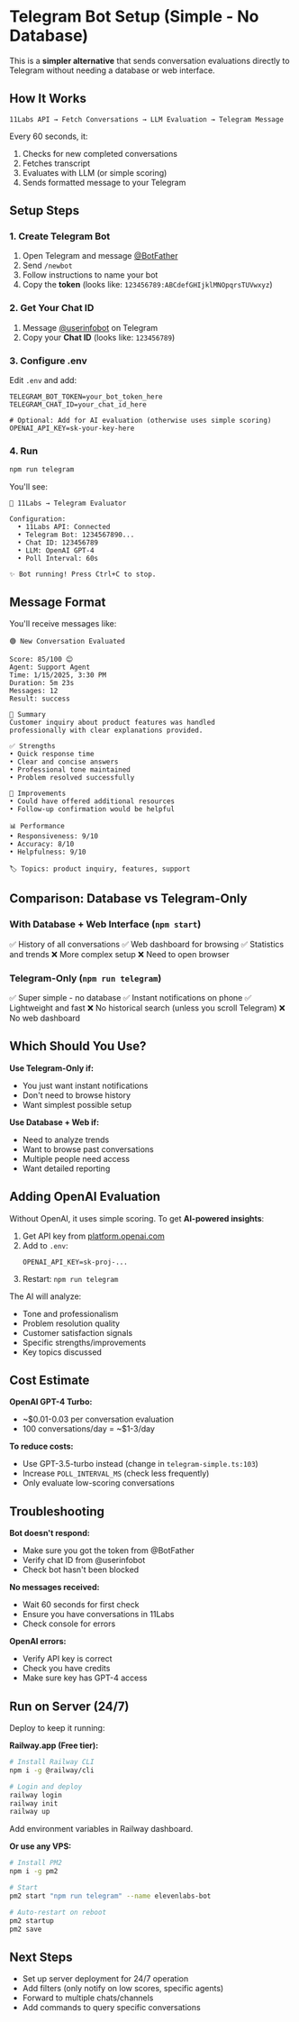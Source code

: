 # Telegram Bot Setup (Simple - No Database)

This is a **simpler alternative** that sends conversation evaluations directly to Telegram without needing a database or web interface.

## How It Works

```
11Labs API → Fetch Conversations → LLM Evaluation → Telegram Message
```

Every 60 seconds, it:
1. Checks for new completed conversations
2. Fetches transcript
3. Evaluates with LLM (or simple scoring) 
4. Sends formatted message to your Telegram

## Setup Steps

### 1. Create Telegram Bot

1. Open Telegram and message [@BotFather](https://t.me/BotFather)
2. Send `/newbot`
3. Follow instructions to name your bot
4. Copy the **token** (looks like: `123456789:ABCdefGHIjklMNOpqrsTUVwxyz`)

### 2. Get Your Chat ID

1. Message [@userinfobot](https://t.me/userinfobot) on Telegram
2. Copy your **Chat ID** (looks like: `123456789`)

### 3. Configure .env

Edit `.env` and add:

```env
TELEGRAM_BOT_TOKEN=your_bot_token_here
TELEGRAM_CHAT_ID=your_chat_id_here

# Optional: Add for AI evaluation (otherwise uses simple scoring)
OPENAI_API_KEY=sk-your-key-here
```

### 4. Run

```bash
npm run telegram
```

You'll see:
```
🤖 11Labs → Telegram Evaluator

Configuration:
  • 11Labs API: Connected
  • Telegram Bot: 1234567890...
  • Chat ID: 123456789
  • LLM: OpenAI GPT-4
  • Poll Interval: 60s

✨ Bot running! Press Ctrl+C to stop.
```

## Message Format

You'll receive messages like:

```
🟢 New Conversation Evaluated

Score: 85/100 😊
Agent: Support Agent
Time: 1/15/2025, 3:30 PM
Duration: 5m 23s
Messages: 12
Result: success

📝 Summary
Customer inquiry about product features was handled
professionally with clear explanations provided.

✅ Strengths
• Quick response time
• Clear and concise answers
• Professional tone maintained
• Problem resolved successfully

🔧 Improvements
• Could have offered additional resources
• Follow-up confirmation would be helpful

📊 Performance
• Responsiveness: 9/10
• Accuracy: 8/10
• Helpfulness: 9/10

🏷️ Topics: product inquiry, features, support
```

## Comparison: Database vs Telegram-Only

### With Database + Web Interface (`npm start`)
✅ History of all conversations
✅ Web dashboard for browsing
✅ Statistics and trends
❌ More complex setup
❌ Need to open browser

### Telegram-Only (`npm run telegram`)
✅ Super simple - no database
✅ Instant notifications on phone
✅ Lightweight and fast
❌ No historical search (unless you scroll Telegram)
❌ No web dashboard

## Which Should You Use?

**Use Telegram-Only if:**
- You just want instant notifications
- Don't need to browse history
- Want simplest possible setup

**Use Database + Web if:**
- Need to analyze trends
- Want to browse past conversations
- Multiple people need access
- Want detailed reporting

## Adding OpenAI Evaluation

Without OpenAI, it uses simple scoring. To get **AI-powered insights**:

1. Get API key from [platform.openai.com](https://platform.openai.com)
2. Add to `.env`:
   ```env
   OPENAI_API_KEY=sk-proj-...
   ```
3. Restart: `npm run telegram`

The AI will analyze:
- Tone and professionalism
- Problem resolution quality
- Customer satisfaction signals
- Specific strengths/improvements
- Key topics discussed

## Cost Estimate

**OpenAI GPT-4 Turbo:**
- ~$0.01-0.03 per conversation evaluation
- 100 conversations/day = ~$1-3/day

**To reduce costs:**
- Use GPT-3.5-turbo instead (change in `telegram-simple.ts:103`)
- Increase `POLL_INTERVAL_MS` (check less frequently)
- Only evaluate low-scoring conversations

## Troubleshooting

**Bot doesn't respond:**
- Make sure you got the token from @BotFather
- Verify chat ID from @userinfobot
- Check bot hasn't been blocked

**No messages received:**
- Wait 60 seconds for first check
- Ensure you have conversations in 11Labs
- Check console for errors

**OpenAI errors:**
- Verify API key is correct
- Check you have credits
- Make sure key has GPT-4 access

## Run on Server (24/7)

Deploy to keep it running:

**Railway.app (Free tier):**
```bash
# Install Railway CLI
npm i -g @railway/cli

# Login and deploy
railway login
railway init
railway up
```

Add environment variables in Railway dashboard.

**Or use any VPS:**
```bash
# Install PM2
npm i -g pm2

# Start
pm2 start "npm run telegram" --name elevenlabs-bot

# Auto-restart on reboot
pm2 startup
pm2 save
```

## Next Steps

- Set up server deployment for 24/7 operation
- Add filters (only notify on low scores, specific agents)
- Forward to multiple chats/channels
- Add commands to query specific conversations
